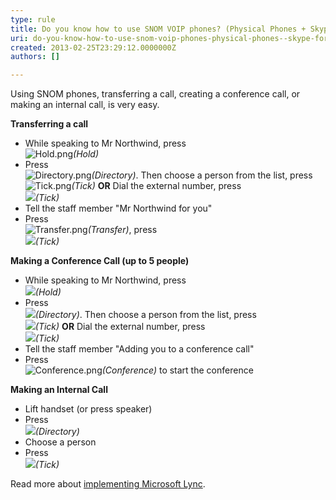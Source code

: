 ```yaml
---
type: rule
title: Do you know how to use SNOM VOIP phones? (Physical Phones + Skype for Business)
uri: do-you-know-how-to-use-snom-voip-phones-physical-phones--skype-for-business
created: 2013-02-25T23:29:12.0000000Z
authors: []

---
```


 


Using SNOM phones, transferring a call, creating a conference call, or making an internal call, is very easy.<br>

 **Transferring a call**

- While speaking to Mr Northwind, press <br>         ![Hold.png](/PublishingImages/Hold.png)*(Hold)*
- Press <br>         ![Directory.png](/PublishingImages/Directory.png)*(Directory)*. Then choose a person from the list, press <br>         ![Tick.png](/PublishingImages/Tick.png)*(Tick)*
**OR**
 Dial the external number, press <br>         ![](/PublishingImages/Tick.png)*(Tick)*
- Tell the staff member "Mr Northwind for you"
- Press <br>         ![Transfer.png](/PublishingImages/Transfer.png)*(Transfer)*, press <br>         ![](/PublishingImages/Tick.png)*(Tick)*




**Making a Conference Call (up to 5 people)**

- While speaking to Mr Northwind, press <br>         ![](/PublishingImages/Hold.png)*(Hold)*
- Press <br>         ![](/PublishingImages/Directory.png)*(Directory)*. Then choose a person from the list, press <br>         ![](/PublishingImages/Tick.png)*(Tick)*
**OR**
 Dial the external number, press <br>         ![](/PublishingImages/Tick.png)*(Tick)*
- Tell the staff member "Adding you to a conference call"
- Press <br>         ![Conference.png](/PublishingImages/Conference.png)*(Conference)* to start the conference




**Making an Internal Call**

- Lift handset (or press speaker)
- Press <br>         ![](/PublishingImages/Directory.png)*(Directory)*
- Choose a person
- Press <br>         ![](/PublishingImages/Tick.png)*(Tick)*



Read more about     [​implementing Microsoft Lync](http&#58;//www.ssw.com.au/ssw/Consulting/Lync.aspx).
​  
